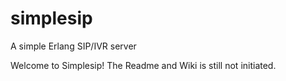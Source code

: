 # simplesip
A simple Erlang SIP/IVR server

Welcome to Simplesip! The Readme and Wiki is still not initiated.
